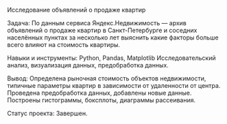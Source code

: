 Исследование объявлений о продаже квартир

Задача:
По данным сервиса Яндекс.Недвижимость — архив объявлений о продаже квартир в Санкт-Петербурге и соседних населённых пунктах за несколько лет выяснить какие факторы больше всего влияют на стоимость квартиры.

Навыки и инструменты:
Python, Pandas, Matplotlib
Исследовательский анализ, визуализация данных, предобработка данных.

Вывод:
Определена рыночная стоимость объектов недвижимости, типичные параметры квартир в зависимости от удаленности от центра. Проведена предобработка данных, добавлены новые данные. Построены гистограммы, боксплоты, диаграммы рассеивания.

Статус проекта:
Завершен.
